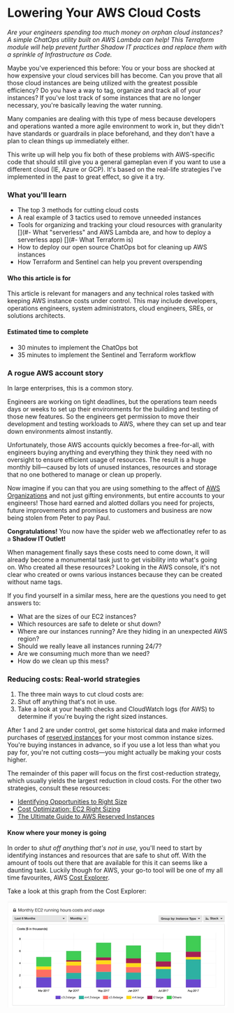 # Lowering Your AWS Cloud Costs

_Are your engineers spending too much money on orphan cloud instances? A simple ChatOps utility built on AWS Lambda can help! This Terraform module will help prevent further Shadow IT practices and replace them with a sprinkle of Infrastructure as Code._

Maybe you've experienced this before: You or your boss are shocked at how expensive your cloud services bill has become. Can you prove that all those cloud instances are being utilized with the greatest possible efficiency? Do you have a way to tag, organize and track all of your instances? If you've lost track of some instances that are no longer necessary, you're basically leaving the water running.

Many companies are dealing with this type of mess because developers and operations wanted a more agile environment to work in, but they didn't have standards or guardrails in place beforehand, and they don't have a plan to clean things up immediately either.

This write up will help you fix both of these problems with AWS-specific code that should still give you a general gameplan even if you want to use a different cloud (IE, Azure or GCP). It's based on the real-life strategies I've implemented in the past to great effect, so give it a try.


### What you'll learn

  - The top 3 methods for cutting cloud costs
  - A real example of 3 tactics used to remove unneeded instances
  - Tools for organizing and tracking your cloud resources with granularity
  [](#- What "serverless" and AWS Lambda are, and how to deploy a serverless app)
  [](#- What Terraform is)
  - How to deploy our open source ChatOps bot for cleaning up AWS instances
  - How Terraform and Sentinel can help you prevent overspending

#### Who this article is for

This article is relevant for managers and any technical roles tasked with keeping AWS instance costs under control. This may include developers, operations engineers, system administrators, cloud engineers, SREs, or solutions architects.

#### Estimated time to complete

  - 30 minutes to implement the ChatOps bot
  - 35 minutes to implement the Sentinel and Terraform workflow


### A rogue AWS account story

In large enterprises, this is a common story.

Engineers are working on tight deadlines, but the operations team needs days or weeks to set up their environments for the building and testing of those new features. So the engineers get permission to move their development and testing workloads to AWS, where they can set up and tear down environments almost instantly.

Unfortunately, those AWS accounts quickly becomes a free-for-all, with engineers buying anything and everything they think they need with no oversight to ensure efficient usage of resources. The result is a huge monthly bill—caused by lots of unused instances, resources and storage that no one bothered to manage or clean up properly.

Now imagine if you can that you are using something to the affect of [AWS Organizations](https://aws.amazon.com/organizations/) and not just gifting environments, but entire accounts to your engineers! Those hard earned and alotted dollars you need for projects, future improvements and promises to customers and business are now being stolen from Peter to pay Paul.

**Congratulations!** You now have the spider web we affectionatley refer to as a **Shadow IT Outlet!**

When management finally says these costs need to come down, it will already become a monumental task just to get visibility into what's going on. Who created all these resources? Looking in the AWS console, it's not clear who created or owns various instances because they can be created without name tags.

If you find yourself in a similar mess, here are the questions you need to get answers to:

  - What are the sizes of our EC2 instances?
  - Which resources are safe to delete or shut down?
  - Where are our instances running? Are they hiding in an unexpected AWS region?
  - Should we really leave all instances running 24/7?
  - Are we consuming much more than we need?
  - How do we clean up this mess?


### Reducing costs: Real-world strategies

  1. The three main ways to cut cloud costs are:
  2. Shut off anything that's not in use.
  3. Take a look at your health checks and CloudWatch logs (for AWS) to determine if you're buying the right sized instances.

After 1 and 2 are under control, get some historical data and make informed purchases of [reserved instances](https://aws.amazon.com/ec2/pricing/reserved-instances/) for your most common instance sizes. You're buying instances in advance, so if you use a lot less than what you pay for, you're not cutting costs—you might actually be making your costs higher.

The remainder of this paper will focus on the first cost-reduction strategy, which usually yields the largest reduction in cloud costs. For the other two strategies, consult these resources:

  - [Identifying Opportunities to Right Size](https://docs.aws.amazon.com/aws-technical-content/latest/cost-optimization-right-sizing/identifying-opportunities-to-right-size.html)
  - [Cost Optimization: EC2 Right Sizing](https://aws.amazon.com/answers/account-management/cost-optimization-ec2-right-sizing/)
  - [The Ultimate Guide to AWS Reserved Instances](https://www.cloudhealthtech.com/blog/ultimate-guide-aws-reserved-instances-part-1-planning-and-analysis)

#### Know where your money is going

In order to _shut off anything that's not in use,_ you'll need to start by identifying instances and resources that are safe to shut off. With the amount of tools out there that are available for this it can seems like a daunting task. Luckily though for AWS, your go-to tool will be one of my all time favourites, AWS [Cost Explorer](https://docs.aws.amazon.com/awsaccountbilling/latest/aboutv2/cost-explorer-what-is.html).

Take a look at this graph from the Cost Explorer:

![Monthly EC2 Running hours](../assets/cost_explorer.png)
